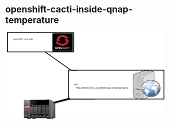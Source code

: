 # openshift-cacti-inside-qnap-temperature

![alt tag](https://github.com/chio-nzgft/openshift-cacti-inside-qnap-temperature/raw/master/p6.png)
